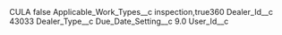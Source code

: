 <?xml version="1.0" encoding="UTF-8"?>
<CustomMetadata xmlns="http://soap.sforce.com/2006/04/metadata" xmlns:xsi="http://www.w3.org/2001/XMLSchema-instance" xmlns:xsd="http://www.w3.org/2001/XMLSchema">
    <label>CULA</label>
    <protected>false</protected>
    <values>
        <field>Applicable_Work_Types__c</field>
        <value xsi:type="xsd:string">inspection,true360</value>
    </values>
    <values>
        <field>Dealer_Id__c</field>
        <value xsi:type="xsd:string">43033</value>
    </values>
    <values>
        <field>Dealer_Type__c</field>
        <value xsi:nil="true"/>
    </values>
    <values>
        <field>Due_Date_Setting__c</field>
        <value xsi:type="xsd:double">9.0</value>
    </values>
    <values>
        <field>User_Id__c</field>
        <value xsi:nil="true"/>
    </values>
</CustomMetadata>
